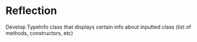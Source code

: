 # Reflection
Develop TypeInfo class that displays certain info about inputted class (list of methods, constructors, etc)

